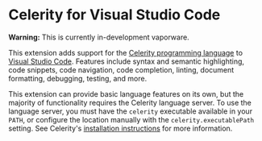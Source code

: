 # Celerity for Visual Studio Code

**Warning:** This is currently in-development vaporware.

This extension adds support for the
[Celerity programming language](https://docs.vezel.dev/celerity) to
[Visual Studio Code](https://code.visualstudio.com). Features include syntax and
semantic highlighting, code snippets, code navigation, code completion, linting,
document formatting, debugging, testing, and more.

This extension can provide basic language features on its own, but the majority
of functionality requires the Celerity language server. To use the language
server, you must have the `celerity` executable available in your `PATH`, or
configure the location manually with the `celerity.executablePath` setting.
See Celerity's
[installation instructions](https://docs.vezel.dev/celerity/installation) for
more information.
